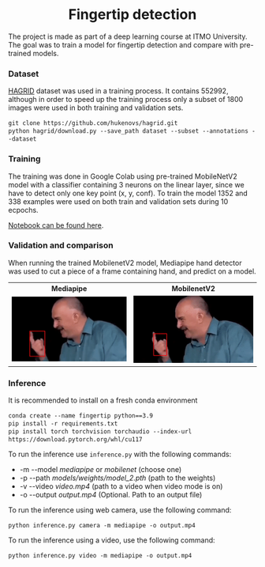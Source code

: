 <h1 align="center">Fingertip detection</h1>
The project is made as part of a deep learning course at ITMO University. The goal was to train a model for fingertip detection and compare with pre-trained models.

<h3>Dataset</h3>

<a href="https://github.com/hukenovs/hagrid">HAGRID</a> dataset was used in a training process. It contains 552992, 
although in order to speed up the training process only a subset of 1800 images were used in both training and validation sets.  

```
git clone https://github.com/hukenovs/hagrid.git
python hagrid/download.py --save_path dataset --subset --annotations --dataset
```

<h3>Training</h3>

The training was done in Google Colab using pre-trained MobileNetV2 model with a classifier containing 3 neurons on the linear layer, since we have to detect only one key point (x, y, conf).
To train the model 1352 and 338 examples were used on both train and validation sets during 10 ecpochs.

<a href="notebooks/model.ipynb">Notebook can be found here</a>.

<h3>Validation and comparison</h3>

When running the trained MobilenetV2 model, Mediapipe hand detector was used to cut a piece of a frame containing hand, and predict on a model.

<table>
    <tr>
        <th>Mediapipe</th>
        <th>MobilenetV2</th>
    </tr>
    <tr>
        <td><img src="imgs/output_mp.gif"></td>
        <td><img src="imgs/output_mb.gif"></td>
    </tr>
</table>


<h3>Inference</h3>

It is recommended to install on a fresh conda environment

```
conda create --name fingertip python==3.9
pip install -r requirements.txt
pip install torch torchvision torchaudio --index-url https://download.pytorch.org/whl/cu117
```

To run the inference use ``inference.py`` with the following commands:
* -m --model *mediapipe* or *mobilenet* (choose one)
* -p --path *models/weights/model_2.pth* (path to the weights)
* -v --video *video.mp4* (path to a video when video mode is on)
* -o --output *output.mp4* (Optional. Path to an output file)

To run the inference using web camera, use the following command:
```
python inference.py camera -m mediapipe -o output.mp4
```

To run the inference using a video, use the following command:
```
python inference.py video -m mediapipe -o output.mp4
```
